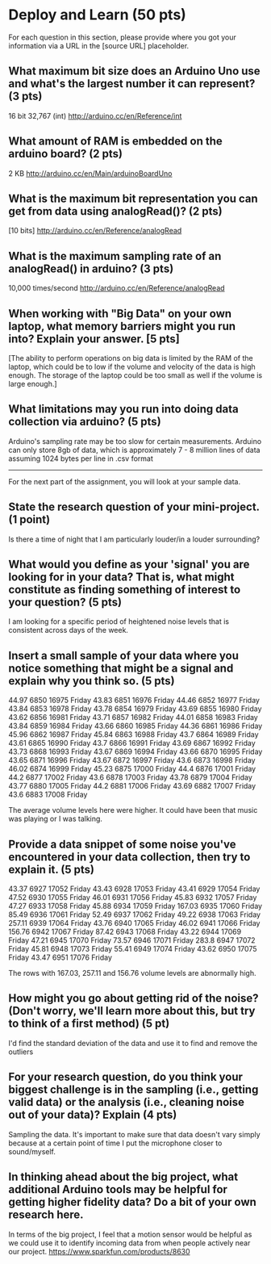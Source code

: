 Deploy and Learn (50 pts)
========

For each question in this section, please provide where you got your information via a URL in the [source URL] placeholder.  

## What maximum bit size does an Arduino Uno use and what's the largest number it can represent? (3 pts)

16 bit
32,767 (int)
http://arduino.cc/en/Reference/int

## What amount of RAM is embedded on the arduino board? (2 pts)

2 KB
http://arduino.cc/en/Main/arduinoBoardUno

## What is the maximum bit representation you can get from data using analogRead()?   (2 pts)

[10 bits]
http://arduino.cc/en/Reference/analogRead

## What is the maximum sampling rate of an analogRead() in arduino? (3 pts)

10,000 times/second
http://arduino.cc/en/Reference/analogRead

## When working with "Big Data" on your own laptop, what memory barriers might you run into?  Explain your answer. [5 pts]

[The ability to perform operations on big data is limited by the RAM of the laptop, which could be to low if the volume and velocity of the data is high enough. The storage of the laptop could be too small as well if the volume is large enough.]


## What limitations may you run into doing data collection via arduino? (5 pts)

Arduino's sampling rate may be too slow for certain measurements. Arduino can only store 8gb of data, which is approximately 7 - 8 million lines of data assuming 1024 bytes per line in .csv format

--------------------

For the next part of the assignment, you will look at your sample data.

## State the research question of your mini-project. (1 point)
Is there a time of night that I am particularly louder/in a louder surrounding?

## What would you define as your 'signal' you are looking for in your data?  That is, what might constitute as finding something of interest to your question? (5 pts)

I am looking for a specific period of heightened noise levels that is consistent across days of the week.

## Insert a small sample of your data where you notice something that might be a signal and explain why you think so. (5 pts)

44.97	6850	16975	Friday
43.83	6851	16976	Friday
44.46	6852	16977	Friday
43.84	6853	16978	Friday
43.78	6854	16979	Friday
43.69	6855	16980	Friday
43.62	6856	16981	Friday
43.71	6857	16982	Friday
44.01	6858	16983	Friday
43.84	6859	16984	Friday
43.66	6860	16985	Friday
44.36	6861	16986	Friday
45.96	6862	16987	Friday
45.84	6863	16988	Friday
43.7	6864	16989	Friday
43.61	6865	16990	Friday
43.7	6866	16991	Friday
43.69	6867	16992	Friday
43.73	6868	16993	Friday
43.67	6869	16994	Friday
43.66	6870	16995	Friday
43.65	6871	16996	Friday
43.67	6872	16997	Friday
43.6	6873	16998	Friday
46.02	6874	16999	Friday
45.23	6875	17000	Friday
44.4	6876	17001	Friday
44.2	6877	17002	Friday
43.6	6878	17003	Friday
43.78	6879	17004	Friday
43.77	6880	17005	Friday
44.2	6881	17006	Friday
43.69	6882	17007	Friday
43.6	6883	17008	Friday

The average volume levels here were higher. It could have been that music was playing or I was talking.

## Provide a data snippet of some noise you've encountered in your data collection, then try to explain it. (5 pts)  

43.37	6927	17052	Friday
43.43	6928	17053	Friday
43.41	6929	17054	Friday
47.52	6930	17055	Friday
46.01	6931	17056	Friday
45.83	6932	17057	Friday
47.27	6933	17058	Friday
45.88	6934	17059	Friday
167.03	6935	17060	Friday
85.49	6936	17061	Friday
52.49	6937	17062	Friday
49.22	6938	17063	Friday
257.11	6939	17064	Friday
43.76	6940	17065	Friday
46.02	6941	17066	Friday
156.76	6942	17067	Friday
87.42	6943	17068	Friday
43.22	6944	17069	Friday
47.21	6945	17070	Friday
73.57	6946	17071	Friday
283.8	6947	17072	Friday
45.81	6948	17073	Friday
55.41	6949	17074	Friday
43.62	6950	17075	Friday
43.47	6951	17076	Friday

The rows with 167.03, 257.11 and 156.76 volume levels are abnormally high.

## How might you go about getting rid of the noise? (Don't worry, we'll learn more about this, but try to think of a first method) (5 pt)

I'd find the standard deviation of the data and use it to find and remove the outliers

## For your research question, do you think your biggest challenge is in the sampling (i.e., getting valid data) or the analysis (i.e., cleaning noise out of your data)?  Explain (4 pts)

Sampling the data. It's important to make sure that data doesn't vary simply because at a certain point of time I put the microphone closer to sound/myself.

## In thinking ahead about the big project, what additional Arduino tools may be helpful for getting higher fidelity data?  Do a bit of your own research here.

In terms of the big project, I feel that a motion sensor would be helpful as we could use it to identify incoming data from when people actively near our project.
https://www.sparkfun.com/products/8630
